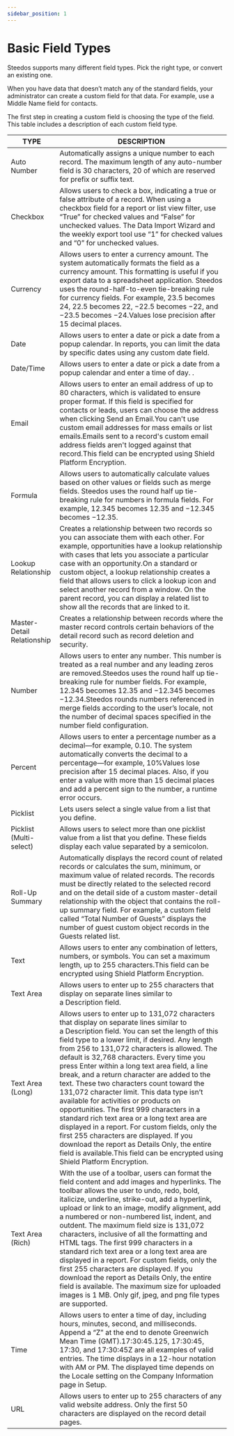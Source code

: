 ```yaml
---
sidebar_position: 1
---
```


# Basic Field Types

Steedos supports many different field types. Pick the right type, or convert an existing one.

When you have data that doesn’t match any of the standard fields, your administrator can create a custom field for that data. For example, use a Middle Name field for contacts.

The first step in creating a custom field is choosing the type of the field. This table includes a description of each custom field type. 



TYPE | DESCRIPTION
-- | --
Auto Number | Automatically assigns a unique number to each record. The maximum length of any auto-number field is 30 characters, 20 of which are reserved for prefix or suffix text. 
Checkbox | Allows users to check a box, indicating a true or false attribute of a record. When using a checkbox field for a report or list view filter, use “True” for checked values and “False” for unchecked values. The Data Import Wizard and the weekly export tool use “1” for checked values and “0” for unchecked values.
Currency | Allows users to enter a currency amount. The system automatically formats the field as a currency amount. This formatting is useful if you export data to a spreadsheet application. Steedos uses the round-half-to-even tie-breaking rule for currency fields. For example, 23.5 becomes 24, 22.5 becomes 22, −22.5 becomes −22, and −23.5 becomes −24.Values lose precision after 15 decimal places.
Date | Allows users to enter a date or pick a date from a popup calendar. In reports, you can limit the data by specific dates using any custom date field.
Date/Time | Allows users to enter a date or pick a date from a popup calendar and enter a time of day. .
Email | Allows users to enter an email address of up to 80 characters, which is validated to ensure proper format. If this field is specified for contacts or leads, users can choose the address when clicking Send an Email.You can't use custom email addresses for mass emails or list emails.Emails sent to a record's custom email address fields aren't logged against that record.This field can be encrypted using Shield Platform Encryption.
Formula | Allows users to automatically calculate values based on other values or fields such as merge fields. Steedos uses the round half up tie-breaking rule for numbers in formula fields. For example, 12.345 becomes 12.35 and −12.345 becomes −12.35.
Lookup Relationship | Creates a relationship between two records so you can associate them with each other. For example, opportunities have a lookup relationship with cases that lets you associate a particular case with an opportunity.On a standard or custom object, a lookup relationship creates a field that allows users to click a lookup icon and select another record from a window. On the parent record, you can display a related list to show all the records that are linked to it.
Master-Detail Relationship | Creates a relationship between records where the master record controls certain behaviors of the detail record such as record deletion and security. 
Number | Allows users to enter any number. This number is treated as a real number and any leading zeros are removed.Steedos uses the round half up tie-breaking rule for number fields. For example, 12.345 becomes 12.35 and −12.345 becomes −12.34.Steedos rounds numbers referenced in merge fields according to the user’s locale, not the number of decimal spaces specified in the number field configuration.
Percent | Allows users to enter a percentage number as a decimal—for example, 0.10. The system automatically converts the decimal to a percentage—for example, 10%Values lose precision after 15 decimal places. Also, if you enter a value with more than 15 decimal places and add a percent sign to the number, a runtime error occurs.
Picklist | Lets users select a single value from a list that you define.
Picklist (Multi-select) | Allows users to select more than one picklist value from a list that you define. These fields display each value separated by a semicolon.
Roll-Up Summary | Automatically displays the record count of related records or calculates the sum, minimum, or maximum value of related records. The records must be directly related to the selected record and on the detail side of a custom master-detail relationship with the object that contains the roll-up summary field. For example, a custom field called “Total Number of Guests” displays the number of guest custom object records in the Guests related list. 
Text | Allows users to enter any combination of letters, numbers, or symbols. You can set a maximum length, up to 255 characters.This field can be encrypted using Shield Platform Encryption.
Text Area | Allows users to enter up to 255 characters that display on separate lines similar to a Description field.
Text Area (Long) | Allows users to enter up to 131,072 characters that display on separate lines similar to a Description field. You can set the length of this field type to a lower limit, if desired. Any length from 256 to 131,072 characters is allowed. The default is 32,768 characters. Every time you press Enter within a long text area field, a line break, and a return character are added to the text. These two characters count toward the 131,072 character limit. This data type isn’t available for activities or products on opportunities. The first 999 characters in a standard rich text area or a long text area are displayed in a report. For custom fields, only the first 255 characters are displayed. If you download the report as Details Only, the entire field is available.This field can be encrypted using Shield Platform Encryption.
Text Area (Rich) | With the use of a toolbar, users can format the field content and add images and hyperlinks. The toolbar allows the user to undo, redo, bold, italicize, underline, strike-out, add a hyperlink, upload or link to an image, modify alignment, add a numbered or non-numbered list, indent, and outdent. The maximum field size is 131,072 characters, inclusive of all the formatting and HTML tags. The first 999 characters in a standard rich text area or a long text area are displayed in a report. For custom fields, only the first 255 characters are displayed. If you download the report as Details Only, the entire field is available. The maximum size for uploaded images is 1 MB. Only gif, jpeg, and png file types are supported. 
Time | Allows users to enter a time of day, including hours, minutes, second, and milliseconds. Append a “Z” at the end to denote Greenwich Mean Time (GMT).17:30:45.125, 17:30:45, 17:30, and 17:30:45Z are all examples of valid entries. The time displays in a 12-hour notation with AM or PM. The displayed time depends on the Locale setting on the Company Information page in Setup.
URL | Allows users to enter up to 255 characters of any valid website address. Only the first 50 characters are displayed on the record detail pages. 
